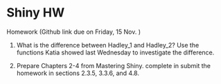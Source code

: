# Shiny HW

Homework (Github link due on Friday, 15 Nov. )

1. What is the difference between Hadley_1 and Hadley_2? Use the functions Katia showed last Wednesday to investigate the difference.

2. Prepare Chapters 2-4 from Mastering Shiny. complete in submit the homework in sections 2.3.5, 3.3.6, and 4.8.



